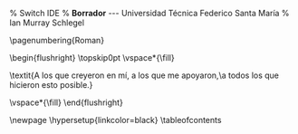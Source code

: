 % Switch IDE
% **Borrador** --- Universidad Técnica Federico Santa María
% Ian Murray Schlegel

<!-- Use roman numbers for this part -->
\pagenumbering{Roman}

\begin{flushright}
\topskip0pt
\vspace*{\fill}

\textit{A los que creyeron en mí, a los que me apoyaron,\\a todos los que hicieron esto posible.}

\vspace*{\fill}
\end{flushright}

<!-- Table of Contents Inserted Manually -->

\newpage
\hypersetup{linkcolor=black}
\tableofcontents